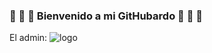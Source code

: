 ### 🏁 🏁 🏁  Bienvenido a mi GitHubardo 🏁 🏁 🏁 
El admin:
![logo](![imagen](https://user-images.githubusercontent.com/124562609/224315220-e8139c92-8227-48fd-9936-c819ef95bcb7.png)
)
<!--
**JorgeSanchezF/JorgeSanchezF** is a ✨ _special_ ✨ repository because its `README.md` (this file) appears on your GitHub profile.

Here are some ideas to get you started:

- 🔭 I’m currently working on ...
- 🌱 I’m currently learning ...
- 👯 I’m looking to collaborate on ...
- 🤔 I’m looking for help with ...
- 💬 Ask me about ...
- 📫 How to reach me: ...
- 😄 Pronouns: ...
- ⚡ Fun fact: ...
-->
